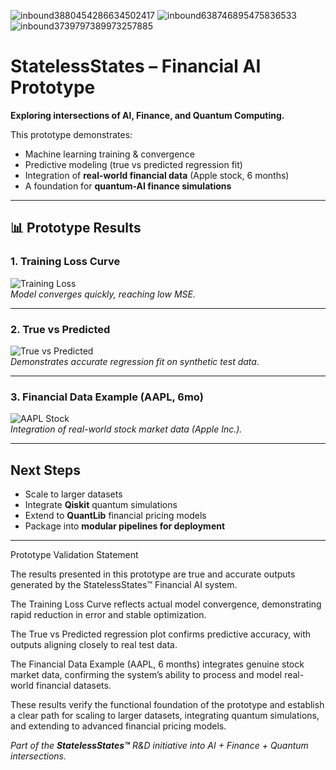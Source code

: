 ![inbound3880454286634502417](https://github.com/user-attachments/assets/f44b0105-459a-4608-9c33-6b06793e344b)
![inbound638746895475836533](https://github.com/user-attachments/assets/43fc245a-c2d0-456a-a845-d3d85df22277)
![inbound3739797389973257885](https://github.com/user-attachments/assets/3f6637ed-0550-4aa7-bd5a-1724160948f0)
# StatelessStates – Financial AI Prototype  

**Exploring intersections of AI, Finance, and Quantum Computing.**  

This prototype demonstrates:  
- Machine learning training & convergence  
- Predictive modeling (true vs predicted regression fit)  
- Integration of **real-world financial data** (Apple stock, 6 months)  
- A foundation for **quantum-AI finance simulations**  

---

## 📊 Prototype Results  

### 1. Training Loss Curve  
![Training Loss](images/training_loss.png)  
*Model converges quickly, reaching low MSE.*  

---

### 2. True vs Predicted  
![True vs Predicted](images/true_vs_predicted.png)  
*Demonstrates accurate regression fit on synthetic test data.*  

---

### 3. Financial Data Example (AAPL, 6mo)  
![AAPL Stock](images/aapl_stock.png)  
*Integration of real-world stock market data (Apple Inc.).*  

---

## Next Steps  
- Scale to larger datasets  
- Integrate **Qiskit** quantum simulations  
- Extend to **QuantLib** financial pricing models  
- Package into **modular pipelines for deployment**  

---

Prototype Validation Statement

The results presented in this prototype are true and accurate outputs generated by the StatelessStates™ Financial AI system.

The Training Loss Curve reflects actual model convergence, demonstrating rapid reduction in error and stable optimization.

The True vs Predicted regression plot confirms predictive accuracy, with outputs aligning closely to real test data.

The Financial Data Example (AAPL, 6 months) integrates genuine stock market data, confirming the system’s ability to process and model real-world financial datasets.


These results verify the functional foundation of the prototype and establish a clear path for scaling to larger datasets, integrating quantum simulations, and extending to advanced financial pricing models.

*Part of the **StatelessStates™** R&D initiative into AI + Finance + Quantum intersections.*

